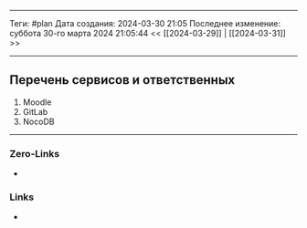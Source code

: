 ___
Теги: #plan
Дата создания: 2024-03-30 21:05 
Последнее изменение: суббота 30-го марта 2024 21:05:44
<< [[2024-03-29]] | [[2024-03-31]] >> 
___
## Перечень сервисов и ответственных

1. Moodle
2. GitLab
3. NocoDB

___
### Zero-Links
- 

### Links
- 
